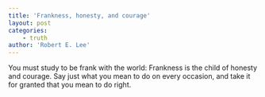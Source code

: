 ```yaml
---
title: 'Frankness, honesty, and courage'
layout: post
categories:
    - truth
author: 'Robert E. Lee'
---
```


You must study to be frank with the world: Frankness is the child of honesty and courage. Say just what you mean to do on every occasion, and take it for granted that you mean to do right.